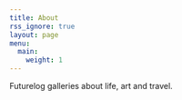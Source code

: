 ```yaml
---
title: About
rss_ignore: true
layout: page
menu:
  main:
    weight: 1
---
```


Futurelog galleries about life, art and travel.
